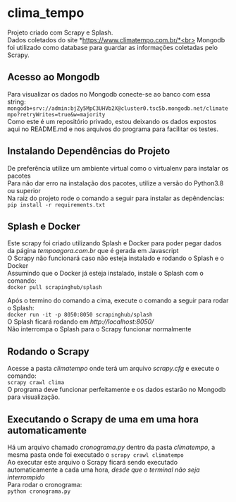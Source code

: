 # clima_tempo
Projeto criado com Scrapy e Splash.<br>
Dados coletados do site *https://www.climatempo.com.br/*<br>
Mongodb foi utilizado como database para guardar as informações coletadas pelo Scrapy.<br>

## Acesso ao Mongodb
Para visualizar os dados no Mongodb conecte-se ao banco com essa string:<br>
```mongodb+srv://admin:bjZy5MpC3UHVb2X@cluster0.tsc5b.mongodb.net/climatempo?retryWrites=true&w=majority```<br>
Como este é um repositório privado, estou deixando os dados expostos aqui no README.md e nos arquivos do programa para facilitar os testes.



## Instalando Dependências do Projeto
De preferência utilize um ambiente virtual como o virtualenv para instalar os pacotes<br>
Para não dar erro na instalação dos pacotes, utilize a versão do Python3.8 ou superior<br>
Na raiz do projeto rode o comando a seguir para instalar as depêndencias:<br> 
```pip install -r requirements.txt```

## Splash e Docker
Este scrapy foi criado utilizando Splash e Docker para poder pegar dados da página *tempoagora.com.br* que é gerada em Javascript<br>
O Scrapy não funcionará caso não esteja instalado e rodando o Splash e o Docker<br>
Assumindo que o Docker já esteja instalado, instale o Splash com o comando:<br>
```docker pull scrapinghub/splash```<br>

Após o termino do comando a cima, execute o comando a seguir para rodar o Splash:<br>
```docker run -it -p 8050:8050 scrapinghub/splash```<br>
O Splash ficará rodando em *http://localhost:8050/*<br>
Não interrompa o Splash para o Scrapy funcionar normalmente<br>

## Rodando o Scrapy
Acesse a pasta *climatempo* onde terá um arquivo *scrapy.cfg* e execute o comando:<br>
```scrapy crawl clima```<br>
O programa deve funcionar perfeitamente e os dados estarão no Mongodb para visualização.<br>

## Executando o Scrapy de uma em uma hora automaticamente
Há um arquivo chamado *cronograma.py* dentro da pasta *climatempo*, a mesma pasta onde foi executado o ```scrapy crawl climatempo```<br>
Ao executar este arquivo o Scrapy ficará sendo executado automaticamente a cada uma hora, *desde que o terminal não seja interrompido*<br>
Para rodar o cronograma:<br>
```python cronograma.py```
